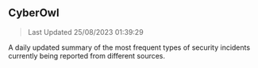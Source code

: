 ## CyberOwl 
> Last Updated 25/08/2023 01:39:29 


A daily updated summary of the most frequent types of security incidents currently being reported from different sources.

